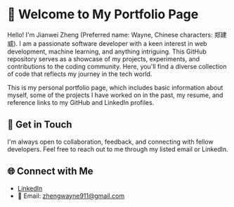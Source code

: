 # 👋 Welcome to My Portfolio Page

Hello! I'm Jianwei Zheng (Preferred name: Wayne, Chinese characters: 郑建威). I am a passionate software developer with a keen interest in web development, machine learning, and anything intriguing. This GitHub repository serves as a showcase of my projects, experiments, and contributions to the coding community. Here, you'll find a diverse collection of code that reflects my journey in the tech world.

This is my personal portfolio page, which includes basic information about myself, some of the projects I have worked on in the past, my resume, and reference links to my GitHub and LinkedIn profiles.

## 📝 Get in Touch

I'm always open to collaboration, feedback, and connecting with fellow developers. Feel free to reach out to me through my listed email or LinkedIn.

## 🌐 Connect with Me

- [LinkedIn](https://www.linkedin.com/in/j-wayne-zheng)
- 📧 Email: [zhengwayne911@gmail.com](mailto:zhengwayne911@gmail.com)
